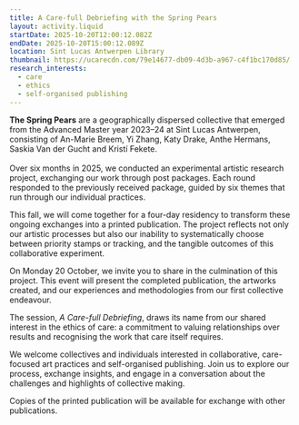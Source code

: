 ```yaml
---
title: A Care-full Debriefing with the Spring Pears
layout: activity.liquid
startDate: 2025-10-20T12:00:12.082Z
endDate: 2025-10-20T15:00:12.089Z
location: Sint Lucas Antwerpen Library
thumbnail: https://ucarecdn.com/79e14677-db09-4d3b-a967-c4f1bc170d85/
research_interests:
  - care
  - ethics
  - self-organised publishing
---
```

<!--StartFragment-->

**The Spring Pears** are a geographically dispersed collective that emerged from the Advanced Master year 2023–24 at Sint Lucas Antwerpen, consisting of An-Marie Breem, Yi Zhang, Katy Drake, Anthe Hermans, Saskia Van der Gucht and Kristí Fekete.\
\
Over six months in 2025, we conducted an experimental artistic research project, exchanging our work through post packages. Each round responded to the previously received package, guided by six themes that run through our individual practices. 

This fall, we will come together for a four-day residency to transform these ongoing exchanges into a printed publication. The project reflects not only our artistic processes but also our inability to systematically choose between priority stamps or tracking, and the tangible outcomes of this collaborative experiment.

On Monday 20 October, we invite you to share in the culmination of this project. This event will present the completed publication, the artworks created, and our experiences and methodologies from our first collective endeavour.

The session, *A Care-full Debriefing*, draws its name from our shared interest in the ethics of care: a commitment to valuing relationships over results and recognising the work that care itself requires.

We welcome collectives and individuals interested in collaborative, care-focused art practices and self-organised publishing. Join us to explore our process, exchange insights, and engage in a conversation about the challenges and highlights of collective making.

Copies of the printed publication will be available for exchange with other publications.

<!--EndFragment-->